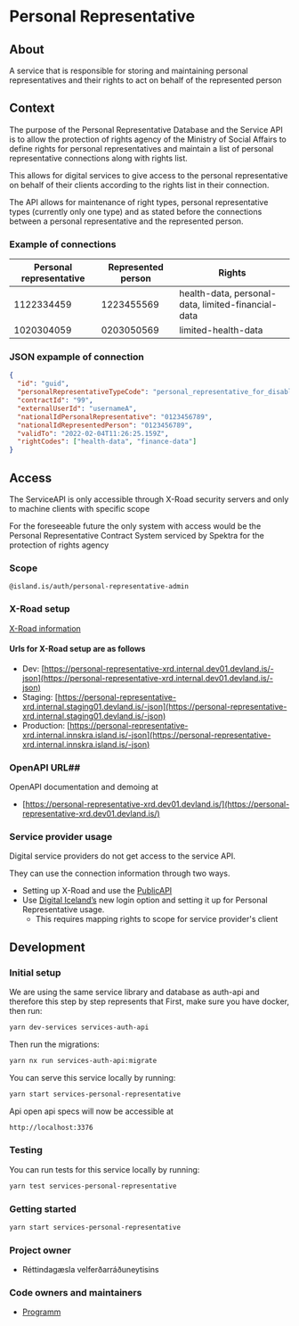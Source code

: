 # Personal Representative

## About

A service that is responsible for storing and maintaining personal representatives and their rights to act on behalf of the represented person

## Context

The purpose of the Personal Representative Database and the Service API is to allow the protection of rights agency of the Ministry of Social Affairs to define rights for personal representatives and maintain a list of personal representative connections along with rights list.

This allows for digital services to give access to the personal representative on behalf of their clients according to the rights list in their connection.

The API allows for maintenance of right types, personal representative types (currently only one type) and as stated before the connections between a personal representative and the represented person.

### Example of connections

| **Personal representative** | **Represented person** | **Rights**                                         |
| --------------------------- | ---------------------- | -------------------------------------------------- |
| 1122334459                  | 1223455569             | health-data, personal-data, limited-financial-data |
| 1020304059                  | 0203050569             | limited-health-data                                |

### JSON expample of connection

```json
{
  "id": "guid",
  "personalRepresentativeTypeCode": "personal_representative_for_disabled_person",
  "contractId": "99",
  "externalUserId": "usernameA",
  "nationalIdPersonalRepresentative": "0123456789",
  "nationalIdRepresentedPerson": "0123456789",
  "validTo": "2022-02-04T11:26:25.159Z",
  "rightCodes": ["health-data", "finance-data"]
}
```

## Access

The ServiceAPI is only accessible through X-Road security servers and only to machine clients with specific scope

For the foreseeable future the only system with access would be the Personal Representative Contract System serviced by Spektra for the protection of rights agency

### Scope

```
@island.is/auth/personal-representative-admin
```

### X-Road setup

[X-Road information](https://docs.devland.is/technical-overview/x-road/x-road-system-requirements)

#### Urls for X-Road setup are as follows

- Dev: [https://personal-representative-xrd.internal.dev01.devland.is/-json](https://personal-representative-xrd.internal.dev01.devland.is/-json)
- Staging: [https://personal-representative-xrd.internal.staging01.devland.is/-json](https://personal-representative-xrd.internal.staging01.devland.is/-json)
- Production: [https://personal-representative-xrd.internal.innskra.island.is/-json](https://personal-representative-xrd.internal.innskra.island.is/-json)

### OpenAPI URL##

OpenAPI documentation and demoing at

- [https://personal-representative-xrd.dev01.devland.is/](https://personal-representative-xrd.dev01.devland.is/)

### Service provider usage

Digital service providers do not get access to the service API.

They can use the connection information through two ways.

- Setting up X-Road and use the [PublicAPI](https://docs.devland.is/apps/services/personal-representative-public)
- Use [Digital Iceland’s](https://www.notion.so/Identity-Server-Integration-afde614a247e4b9da4731b2ace1115cd) new login option and setting it up for Personal Representative usage.
  - This requires mapping rights to scope for service provider's client

## Development

### Initial setup

We are using the same service library and database as auth-api and therefore this step by step represents that
First, make sure you have docker, then run:

```bash
yarn dev-services services-auth-api
```

Then run the migrations:

```bash
yarn nx run services-auth-api:migrate
```

You can serve this service locally by running:

```bash
yarn start services-personal-representative
```

Api open api specs will now be accessible at

```bash
http://localhost:3376
```

### Testing

You can run tests for this service locally by running:

```bash
yarn test services-personal-representative
```

### Getting started

```bash
yarn start services-personal-representative
```

### Project owner

- Réttindagæsla velferðarráðuneytisins

### Code owners and maintainers

- [Programm](https://github.com/orgs/island-is/teams/programm/members)
